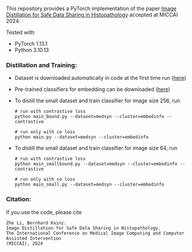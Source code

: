 
This repository provides a PyTorch implementation of the paper [Image Distillation for Safe Data Sharing in Histopathology](https://arxiv.org/abs/2406.13536) accepted at MICCAI 2024.

Tested with:

- PyTorch 1.13.1
- Python 3.10.13

### Distillation and Training:
* Dataset is downloaded automatically in code at the first time run ([here](https://medmnist.com/))

* Pre-trained classifiers for embedding can be downloaded ([here](https://drive.google.com/drive/folders/15xvSnOT8FHEVO4Yd9k9-oEhKAOz6NFJy?usp=sharing))

* To distill the small dataset and train classifier for image size 256, run 
  
  ```
  # run with contrastive loss
  python main_bound.py --dataset=medsyn --cluster=embedinfo --contrastive

  # run only with ce loss
  python main.py --dataset=medsyn --cluster=embedinfo
  ```

* To distill the small dataset and train classifier for image size 64, run 
  
  ```
  # run with contrastive loss
  python main_smallbound.py --dataset=medsyn --cluster=embedinfo --contrastive

  # run only with ce loss
  python main_small.py --dataset=medsyn --cluster=embedinfo
  ```




### Citation:

If you use the code, please cite

    Zhe Li, Bernhard Kainz.
    Image Distillation for Safe Data Sharing in Histopathology.
    The International Conference on Medical Image Computing and Computer Assisted Intervention 
    (MICCAI), 2024
    
